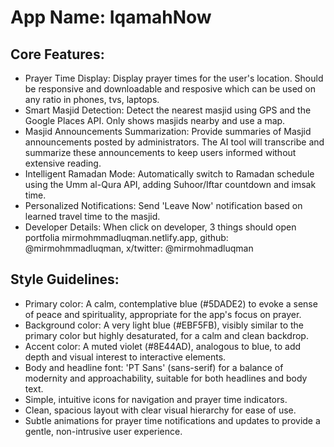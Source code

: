 # **App Name**: IqamahNow

## Core Features:

- Prayer Time Display: Display prayer times for the user's location. Should be responsive and downloadable and resposive which can be used on any ratio in phones, tvs, laptops.
- Smart Masjid Detection: Detect the nearest masjid using GPS and the Google Places API. Only shows masjids nearby and use a map.
- Masjid Announcements Summarization: Provide summaries of Masjid announcements posted by administrators. The AI tool will transcribe and summarize these announcements to keep users informed without extensive reading.
- Intelligent Ramadan Mode: Automatically switch to Ramadan schedule using the Umm al-Qura API, adding Suhoor/Iftar countdown and imsak time.
- Personalized Notifications: Send 'Leave Now' notification based on learned travel time to the masjid.
- Developer Details: When click on developer, 3 things should open portfolia mirmohmmadluqman.netlify.app, github: @mirmohmmadluqman, x/twitter: @mirmohmadluqman

## Style Guidelines:

- Primary color: A calm, contemplative blue (#5DADE2) to evoke a sense of peace and spirituality, appropriate for the app's focus on prayer.
- Background color: A very light blue (#EBF5FB), visibly similar to the primary color but highly desaturated, for a calm and clean backdrop.
- Accent color: A muted violet (#8E44AD), analogous to blue, to add depth and visual interest to interactive elements.
- Body and headline font: 'PT Sans' (sans-serif) for a balance of modernity and approachability, suitable for both headlines and body text.
- Simple, intuitive icons for navigation and prayer time indicators.
- Clean, spacious layout with clear visual hierarchy for ease of use.
- Subtle animations for prayer time notifications and updates to provide a gentle, non-intrusive user experience.